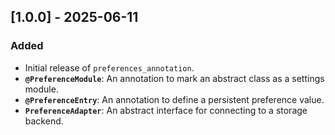 ## [1.0.0] - 2025-06-11

### Added

- Initial release of `preferences_annotation`.
- **`@PreferenceModule`**: An annotation to mark an abstract class as a settings module.
- **`@PreferenceEntry`**: An annotation to define a persistent preference value.
- **`PreferenceAdapter`**: An abstract interface for connecting to a storage backend.